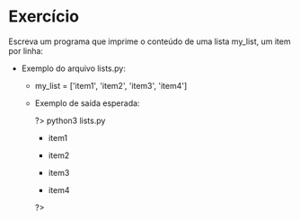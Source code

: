 # Exercício

Escreva um programa que imprime o conteúdo de uma lista my_list, um item por
linha:

 - Exemplo do arquivo lists.py:

    - my_list = ['item1', 'item2', 'item3', 'item4']

    - Exemplo de saída esperada:

      ?> python3 lists.py

        - item1

        - item2

        - item3

        - item4

      ?>